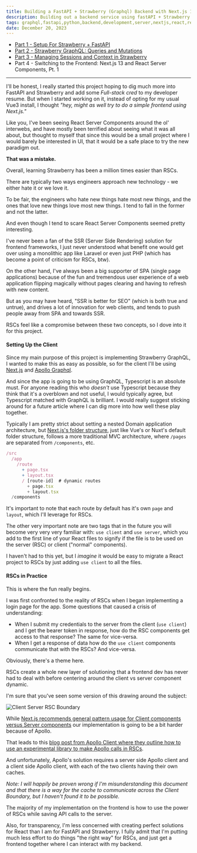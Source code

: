 ```yaml
---
title: Building a FastAPI + Strawberry (Graphql) Backend with Next.js 13 and React Server Components, Pt. 4
description: Building out a backend service using fastAPI + Strawberry graphql, Part 4
tags: graphql,fastapi,python,backend,development,server,nextjs,react,react server components
date: December 20, 2023
---
```


* [Part 1 - Setup For Strawberry + FastAPI](/articles/15-building-fastapi-strawberry-graphql-backend-nextjs-rsc-pt1)
* [Part 2 - Strawberry GraphQL: Queries and Mutations](/articles/16-building-fastapi-strawberry-nextjs-rsc-pt2)
* [Part 3 - Managing Sessions and Context in Strawberry](/articles/17-building-fastapi-strawberry-nextjs-rsc-pt3)
* Part 4 - Switching to the Frontend: Next.js 13 and React Server Components, Pt. 1

---

I'll be honest, I really started this project hoping to dig much more into FastAPI and Strawberry and add some _Full-stack cred_ to my developer resume. But when I started working on it, instead of opting for my usual Vue3 install, I thought _"hey, might as well try to do a simple frontend using Next.js."_

Like you, I've been seeing React Server Components around the ol' interwebs, and have mostly been terrified about seeing what it was all about, but thought to myself that since this would be a small project where I would barely be interested in UI, that it would be a safe place to try the new paradigm out.

**That was a mistake.**

Overall, learning Strawberry has been a million times easier than RSCs.

There are typically two ways engineers approach new technology - we either hate it or we love it.

To be fair, the engineers who hate new things hate most new things, and the ones that love new things love most new things. I tend to fall in the former and not the latter.

And even though I tend to scare React Server Components seemed pretty interesting.

I've never been a fan of the SSR (Server Side Rendering) solution for frontend frameworks, I just never understood what benefit one would get over using a monolithic app like Laravel or even just PHP (which has become a point of criticism for RSCs, btw).

On the other hand, I've always been a big supporter of SPA (single page applications) because of the fun and tremendous user experience of a web application flipping magically without pages clearing and having to refresh with new content.

But as you may have heard, "SSR is better for SEO" (which is both true and untrue), and drives a lot of innovation for web clients, and tends to push people away from SPA and towards SSR.

RSCs feel like a compromise between these two concepts, so I dove into it for this project.

#### Setting Up the Client

Since my main purpose of this project is implementing Strawberry GraphQL, I wanted to make this as easy as possible, so for the client I'll be using [Next.js](https://nextjs.org/) and [Apollo Graphql](https://www.apollographql.com/docs/react/).

And since the app is going to be using GraphQL, Typescript is an absolute must. For anyone reading this who _doesn't_ use Typescript because they think that it's a overblown and not useful, I would typically agree, but Typescript matched with GraphQL is brilliant. I would really suggest sticking around for a future article where I can dig more into how well these play together.

Typically I am pretty strict about setting a nested Domain application architecture, but [Next.js's folder structure](https://nextjs.org/docs/getting-started/project-structure), just like Vue's or Nuxt's default folder structure, follows a more traditional MVC architecture, where `/pages` are separated from `/components`, etc.

```javascript
/src
  /app
    /route
      + page.tsx
      + layout.tsx
      / [route-id]  # dynamic routes
        + page.tsx
        + layout.tsx
  /components
```

It's important to note that each route by default has it's own `page` and `layout`, which I'll leverage for RSCs.

The other very important note are two tags that in the future you will become very very very familiar with: `use client` and `use server`, which you add to the first line of your React files to signify if the file is to be used on the server (RSC) or client ("normal" components).

I haven't had to this yet, but I _imagine_ it would be easy to migrate a React project to RSCs by just adding `use client` to all the files.

#### RSCs in Practice

This is where the fun really begins.

I was first confronted to the reality of RSCs when I began implementing a login page for the app. Some questions that caused a crisis of understanding:

* When I submit my credentials to the server from the client (`use client`) and I get the bearer token in response, how do the RSC components get access to that response? The same for vice-versa.
* When I get a response of data how do the `use client` components communicate that with the RSCs? And vice-versa.

Obviously, there's a theme here.

RSCs create a whole new layer of solutioning that a frontend dev has never had to deal with before centering around the client vs server component dynamic.

I'm sure that you've seen some version of this drawing around the subject:

![Client Server RSC Boundary](https://firebasestorage.googleapis.com/v0/b/portfolio-images-580ff.appspot.com/o/client-server-boundary.png?alt=media&token=3764d462-e7e1-4711-810a-6d578d64957e)

While [Next.js recommends general pattern usage for Client components versus Server components](https://nextjs.org/docs/app/building-your-application/rendering/composition-patterns#when-to-use-server-and-client-components) our implementation is going to be a bit harder because of Apollo.

That leads to this [blog post from Apollo Client where they outline how to use an experimental library to make Apollo calls in RSCs](https://www.apollographql.com/blog/apollo-client/next-js/how-to-use-apollo-client-with-next-js-13/).

And unfortunately, Apollo's solution requires a server side Apollo client and a client side Apollo client, with each of the two clients having their own caches.

_Note: I will happily be proven wrong if I'm misunderstanding this document and that there is a way for the cache to communicate across the Client Boundary, but I haven't found it to be possible._

The majority of my implementation on the frontend is how to use the power of RSCs while saving API calls to the server.

Also, for transparency, I'm less concerned with creating perfect solutions for React than I am for FastAPI and Strawberry. I fully admit that I'm putting much less effort to do things "the right way" for RSCs, and just get a frontend together where I can interact with my backend.
